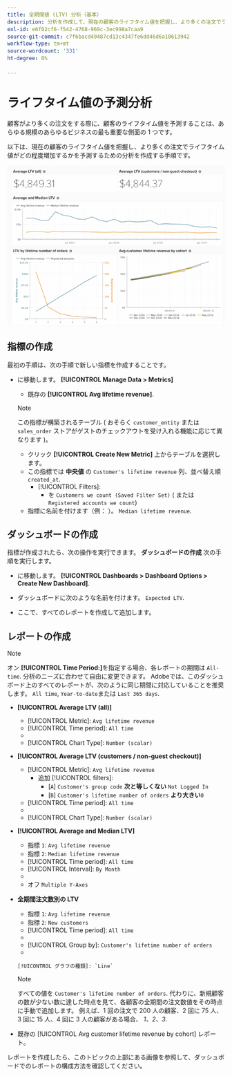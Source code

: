 ```yaml
---
title: 全期間値 (LTV) 分析（基本）
description: 分析を作成して、現在の顧客のライフタイム値を把握し、より多くの注文でライフタイム値が増加する方法を予測する方法を説明します。
exl-id: e6f02cf6-f542-4768-969c-3ec998a7caa9
source-git-commit: c7f6bacd49487cd13c4347fe6dd46d6a10613942
workflow-type: tm+mt
source-wordcount: '331'
ht-degree: 0%

---
```


# ライフタイム値の予測分析

顧客がより多くの注文をする際に、顧客のライフタイム値を予測することは、あらゆる規模のあらゆるビジネスの最も重要な側面の 1 つです。

以下は、現在の顧客のライフタイム値を把握し、より多くの注文でライフタイム値がどの程度増加するかを予測するための分析を作成する手順です。

![期待されるライフタイム値](../../assets/expected_ltv_720.png)

## 指標の作成

最初の手順は、次の手順で新しい指標を作成することです。
* に移動します。 **[!UICONTROL Manage Data > Metrics]**
   * 既存の **[!UICONTROL Avg lifetime revenue]**.

   >[!NOTE]
   >
   >この指標が構築されるテーブル ( おそらく `customer_entity` または `sales_order` ストアがゲストのチェックアウトを受け入れる機能に応じて異なります )。

   * クリック **[!UICONTROL Create New Metric]** 上からテーブルを選択します。
   * この指標では **中央値** の `Customer's lifetime revenue` 列、並べ替え順 `created_at`.
      * [!UICONTROL Filters]:
         * を `Customers we count (Saved Filter Set)` ( または `Registered accounts we count`)
   * 指標に名前を付けます（例： ）。 `Median lifetime revenue`.



## ダッシュボードの作成

指標が作成されたら、次の操作を実行できます。 **ダッシュボードの作成** 次の手順を実行します。
* に移動します。 **[!UICONTROL Dashboards > Dashboard Options > Create New Dashboard]**.
* ダッシュボードに次のような名前を付けます。 `Expected LTV`.

* ここで、すべてのレポートを作成して追加します。

## レポートの作成

>[!NOTE]
>
>オン **[!UICONTROL Time Period:]**&#x200B;を指定する場合、各レポートの期間は `All-time`. 分析のニーズに合わせて自由に変更できます。 Adobeでは、このダッシュボード上のすべてのレポートが、次のように同じ期間に対応していることを推奨します。 `All time`, `Year-to-date`または `Last 365 days`.

* **[!UICONTROL Average LTV (all)]**
   * [!UICONTROL Metric]: `Avg lifetime revenue`
   * [!UICONTROL Time period]: `All time`
   * 
      [!UICONTROL 間隔]: `None`
   * [!UICONTROL Chart Type]: `Number (scalar)`

* **[!UICONTROL Average LTV (customers / non-guest checkout)]**
   * [!UICONTROL Metric]: `Avg lifetime revenue`
      * 追加 [!UICONTROL filters]:
         * [`A`] `Customer's group code` **次と等しくない** `Not Logged In`
         * [`B`] `Customer's lifetime number of orders` **より大きい**`0`
   * [!UICONTROL Time period]: `All time`
   * 
      [!UICONTROL 間隔]: `None`
   * [!UICONTROL Chart Type]: `Number (scalar)`


* **[!UICONTROL Average and Median LTV]**
   * 指標 `1`: `Avg lifetime revenue`
   * 指標 `2`: `Median lifetime revenue`
   * [!UICONTROL Time period]: `All time`
   * [!UICONTROL Interval]: `By Month`
   * 
      [!UICONTROL グラフの種類]: `Line`
   * オフ `Multiple Y-Axes`

* **全期間注文数別の LTV**
   * 指標 `1`: `Avg lifetime revenue`
   * 指標 `2`: `New customers`
   * [!UICONTROL Time period]: `All time`
   * 
      [!UICONTROL 間隔]: `None`
   * [!UICONTROL Group by]: `Customer's lifetime number of orders`
   * 

      [!UICONTROL グラフの種類]: `Line`
   >[!NOTE]
   >
   >すべての値を `Customer's lifetime number of orders`. 代わりに、新規顧客の数が少ない数に達した時点を見て、各顧客の全期間の注文数値をその時点に手動で追加します。 例えば、1 回の注文で 200 人の顧客、2 回に 75 人、3 回に 15 人、4 回に 3 人の顧客がある場合、 *1、2、3*.

* 既存の [!UICONTROL Avg customer lifetime revenue by cohort] レポート。

レポートを作成したら、このトピックの上部にある画像を参照して、ダッシュボードでのレポートの構成方法を確認してください。
